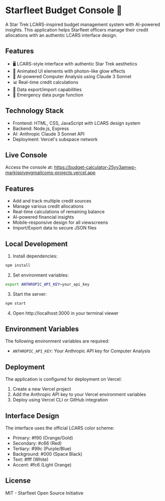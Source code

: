 # Starfleet Budget Console 🚀

A Star Trek LCARS-inspired budget management system with AI-powered insights. This application helps Starfleet officers manage their credit allocations with an authentic LCARS interface design.

## Features

- 🖥️ LCARS-style interface with authentic Star Trek aesthetics
- 💫 Animated UI elements with photon-like glow effects
- 🤖 AI-powered Computer Analysis using Claude 3 Sonnet
- 📊 Real-time credit calculations
- 💾 Data export/import capabilities
- 🔄 Emergency data purge function

## Technology Stack

- Frontend: HTML, CSS, JavaScript with LCARS design system
- Backend: Node.js, Express
- AI: Anthropic Claude 3 Sonnet API
- Deployment: Vercel's subspace network

## Live Console

Access the console at: https://budget-calculator-25yv3amwp-markjspiveygmailcoms-projects.vercel.app

## Features

- Add and track multiple credit sources
- Manage various credit allocations
- Real-time calculations of remaining balance
- AI-powered financial insights
- Mobile-responsive design for all viewscreens
- Import/Export data to secure JSON files

## Local Development

1. Install dependencies:
```bash
npm install
```

2. Set environment variables:
```bash
export ANTHROPIC_API_KEY=your_api_key
```

3. Start the server:
```bash
npm start
```

4. Open http://localhost:3000 in your terminal viewer

## Environment Variables

The following environment variables are required:
- `ANTHROPIC_API_KEY`: Your Anthropic API key for Computer Analysis

## Deployment

The application is configured for deployment on Vercel:

1. Create a new Vercel project
2. Add the Anthropic API key to your Vercel environment variables
3. Deploy using Vercel CLI or GitHub integration

## Interface Design

The interface uses the official LCARS color scheme:
- Primary: #f90 (Orange/Gold)
- Secondary: #c66 (Red)
- Tertiary: #99c (Purple/Blue)
- Background: #000 (Space Black)
- Text: #fff (White)
- Accent: #fc6 (Light Orange)

## License

MIT - Starfleet Open Source Initiative
